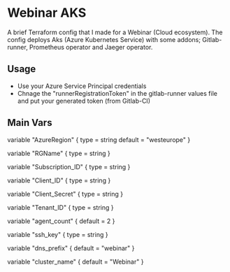 # Webinar AKS
A brief Terraform config that I made for a Webinar (Cloud ecosystem). The config deploys Aks (Azure Kubernetes Service) with some addons; Gitlab-runner, Prometheus operator and Jaeger operator.

## Usage
- Use your Azure Service Principal credentials 
- Chnage the "runnerRegistrationToken" in the gitlab-runner values file and put your generated token (from Gitlab-CI)

## Main Vars

variable "AzureRegion" {
  type    = string
  default = "westeurope"
}

variable "RGName" {
  type = string
}

variable "Subscription_ID" {
  type = string
}

variable "Client_ID" {
  type = string
}

variable "Client_Secret" {
  type = string
}

variable "Tenant_ID" {
  type = string
}

variable "agent_count" {
  default = 2
}

variable "ssh_key" {
  type = string
}

variable "dns_prefix" {
  default = "webinar"
}

variable "cluster_name" {
  default = "Webinar"
}
